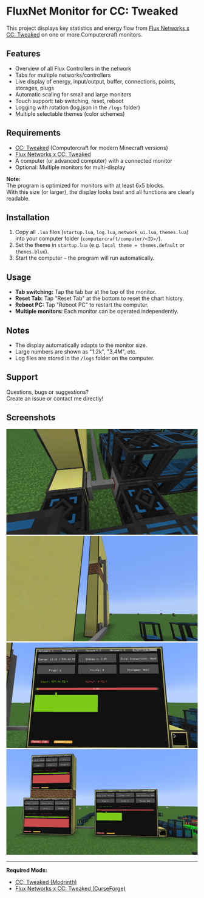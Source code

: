 # FluxNet Monitor for CC: Tweaked

This project displays key statistics and energy flow from [Flux Networks x CC: Tweaked](https://www.curseforge.com/minecraft/mc-mods/flux-network-x-cc-tweaked) on one or more Computercraft monitors.

## Features

- Overview of all Flux Controllers in the network
- Tabs for multiple networks/controllers
- Live display of energy, input/output, buffer, connections, points, storages, plugs
- Automatic scaling for small and large monitors
- Touch support: tab switching, reset, reboot
- Logging with rotation (log.json in the `/logs` folder)
- Multiple selectable themes (color schemes)

## Requirements

- [CC: Tweaked](https://modrinth.com/mod/cc-tweaked) (Computercraft for modern Minecraft versions)
- [Flux Networks x CC: Tweaked](https://www.curseforge.com/minecraft/mc-mods/flux-network-x-cc-tweaked)
- A computer (or advanced computer) with a connected monitor
- Optional: Multiple monitors for multi-display

**Note:**  
The program is optimized for monitors with at least 6x5 blocks.  
With this size (or larger), the display looks best and all functions are clearly readable.

## Installation

1. Copy all `.lua` files (`startup.lua`, `log.lua`, `network_ui.lua`, `themes.lua`) into your computer folder (`computercraft/computer/<ID>/`).
2. Set the theme in `startup.lua` (e.g. `local theme = themes.default` or `themes.blue`).
3. Start the computer – the program will run automatically.

## Usage

- **Tab switching:** Tap the tab bar at the top of the monitor.
- **Reset Tab:** Tap "Reset Tab" at the bottom to reset the chart history.
- **Reboot PC:** Tap "Reboot PC" to restart the computer.
- **Multiple monitors:** Each monitor can be operated independently.

## Notes

- The display automatically adapts to the monitor size.
- Large numbers are shown as "1.2k", "3.4M", etc.
- Log files are stored in the `/logs` folder on the computer.

## Support

Questions, bugs or suggestions?  
Create an issue or contact me directly!

## Screenshots

![FluxNet wiring and controllers](img/connecte_conkollers.png)
![Side view: monitor and cable](img/connected_monitors.png)
![Monitor display with tab and chart](img/monitor.png)
![Multiple monitors and networks](img/monitore.png)

---

**Required Mods:**
- [CC: Tweaked (Modrinth)](https://modrinth.com/mod/cc-tweaked)
- [Flux Networks x CC: Tweaked (CurseForge)](https://www.curseforge.com/minecraft/mc-mods/flux-network-x-cc-tweaked)